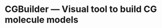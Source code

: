 CGBuilder — Visual tool to build CG molecule models
===================================================
